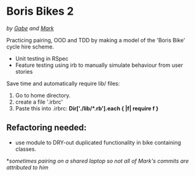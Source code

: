 # Boris Bikes 2 #
*by [Gabe](https://github.com/GabeMaker) and [Mark](https://github.com/Gwasanaethau)*

Practicing pairing, OOD and TDD by making a model of the 'Boris Bike' cycle hire scheme.

- Unit testing in RSpec
- Feature testing using irb to manually simulate behaviour from user stories

Save time and automatically require lib/ files: 

1. Go to home directory. 
2. create a file '.irbrc' 
3. Paste this into .irbrc: **Dir['./lib/*.rb'].each { |f| require f }** 


## Refactoring needed:

- use module to DRY-out duplicated functionality in bike containing classes.

**sometimes pairing on a shared laptop so not all of Mark's commits are attributed to him*
